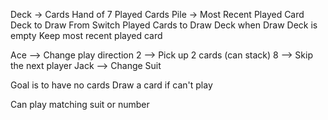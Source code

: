 Deck -> Cards
Hand of 7
Played Cards Pile -> Most Recent Played Card
Deck to Draw From
Switch Played Cards to Draw Deck when Draw Deck is empty
Keep most recent played card

Ace --> Change play direction
2 --> Pick up 2 cards (can stack)
8 --> Skip the next player
Jack --> Change Suit

Goal is to have no cards
Draw a card if can't play

Can play matching suit or number
